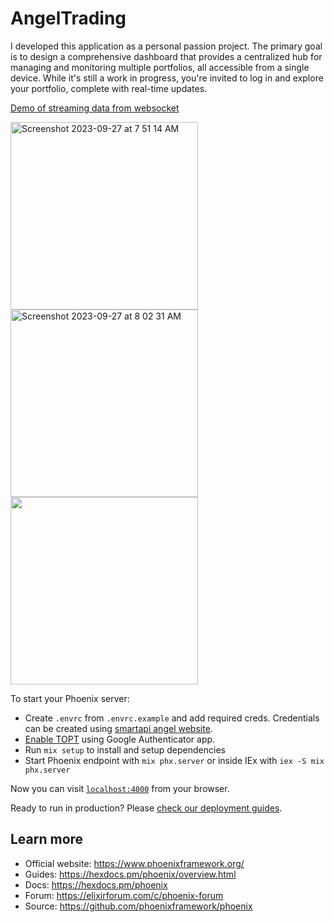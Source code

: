 # AngelTrading

I developed this application as a personal passion project. The primary goal is to design a comprehensive dashboard that provides a centralized hub for managing and monitoring multiple portfolios, all accessible from a single device. While it's still a work in progress, you're invited to log in and explore your portfolio, complete with real-time updates.

<div>
  <a href="https://www.loom.com/share/aa2ffe38c154459f9731eee406ba2a06">
    <p>Demo of streaming data from websocket</p>
  </a>
  <img height="300" alt="Screenshot 2023-09-27 at 7 51 14 AM" src="https://github.com/pkrawat1/angel-trading/assets/3807725/345cfa75-f77b-4d26-acb6-2791bf932faa">
  <img height="300" alt="Screenshot 2023-09-27 at 8 02 31 AM" src="https://github.com/pkrawat1/angel-trading/assets/3807725/a5662719-7012-498e-bd44-dd75da0250f6">
  <a href="https://www.loom.com/share/aa2ffe38c154459f9731eee406ba2a06">
    <img height="300" src="https://cdn.loom.com/sessions/thumbnails/aa2ffe38c154459f9731eee406ba2a06-with-play.gif">
  </a>
</div>


To start your Phoenix server:

  * Create `.envrc` from `.envrc.example` and add required creds. Credentials can be created using [smartapi angel website](https://smartapi.angelbroking.com/).
  * [Enable TOPT](https://smartapi.angelbroking.com/enable-totp) using Google Authenticator app.
  * Run `mix setup` to install and setup dependencies
  * Start Phoenix endpoint with `mix phx.server` or inside IEx with `iex -S mix phx.server`

Now you can visit [`localhost:4000`](http://localhost:4000) from your browser.

Ready to run in production? Please [check our deployment guides](https://hexdocs.pm/phoenix/deployment.html).

## Learn more

  * Official website: https://www.phoenixframework.org/
  * Guides: https://hexdocs.pm/phoenix/overview.html
  * Docs: https://hexdocs.pm/phoenix
  * Forum: https://elixirforum.com/c/phoenix-forum
  * Source: https://github.com/phoenixframework/phoenix
